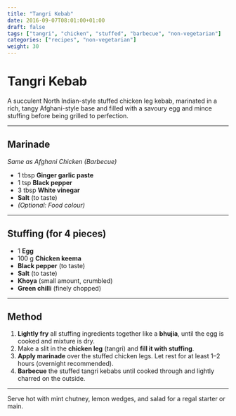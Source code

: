 ```yaml
---
title: "Tangri Kebab"
date: 2016-09-07T08:01:00+01:00
draft: false
tags: ["tangri", "chicken", "stuffed", "barbecue", "non-vegetarian"]
categories: ["recipes", "non-vegetarian"]
weight: 30
---
```


# Tangri Kebab

A succulent North Indian-style stuffed chicken leg kebab, marinated in a rich, tangy Afghani-style base and filled with a savoury egg and mince stuffing before being grilled to perfection.

---

## Marinade  
*Same as Afghani Chicken (Barbecue)*

- 1 tbsp **Ginger garlic paste**  
- 1 tsp **Black pepper**  
- 3 tbsp **White vinegar**  
- **Salt** (to taste)  
- *(Optional: Food colour)*

---

## Stuffing (for 4 pieces)

- 1 **Egg**
- 100 g **Chicken keema**
- **Black pepper** (to taste)
- **Salt** (to taste)
- **Khoya** (small amount, crumbled)
- **Green chilli** (finely chopped)

---

## Method

1. **Lightly fry** all stuffing ingredients together like a **bhujia**, until the egg is cooked and mixture is dry.
2. Make a slit in the **chicken leg** (tangri) and **fill it with stuffing**.
3. **Apply marinade** over the stuffed chicken legs. Let rest for at least 1–2 hours (overnight recommended).
4. **Barbecue** the stuffed tangri kebabs until cooked through and lightly charred on the outside.

---

Serve hot with mint chutney, lemon wedges, and salad for a regal starter or main.
